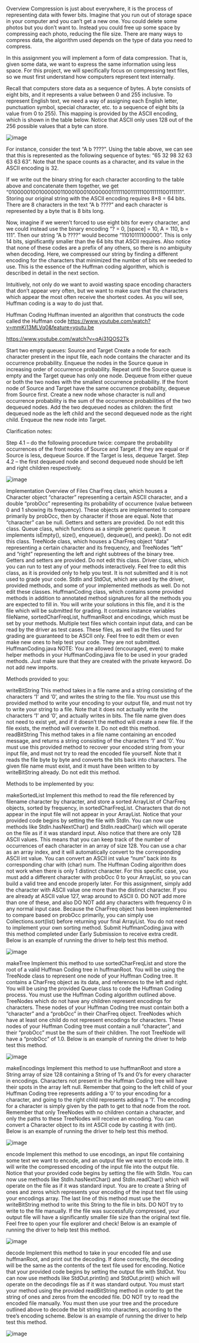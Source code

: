 Overview
Compression is just about everywhere, it is the process of representing data with fewer bits. Imagine that you run out of storage space in your computer and you can’t get a new one. You could delete some photos but you don’t want to. Instead you could free up some space by compressing each photo, reducing the file size. There are many ways to compress data, the algorithm used depends on the type of data you need to compress.

In this assignment you will implement a form of data compression. That is, given some data, we want to express the same information using less space. For this project, we will specifically focus on compressing text files, so we must first understand how computers represent text internally.

Recall that computers store data as a sequence of bytes. A byte consists of eight bits, and it represents a value between 0 and 255 inclusive. To represent English text, we need a way of assigning each English letter, punctuation symbol, special character, etc. to a sequence of eight bits (a value from 0 to 255). This mapping is provided by the ASCII encoding, which is shown in the table below. Notice that ASCII only uses 128 out of the 256 possible values that a byte can store.

![image](https://github.com/SROTRIYOSENGUPTA/HuffmanCoding/assets/69280834/791c6365-2b88-4c8f-94ae-f3ea71e5b39e)


For instance, consider the text “A b ????”. Using the table above, we can see that this is represented as the following sequence of bytes: “65 32 98 32 63 63 63 63”. Note that the space counts as a character, and its value in the ASCII encoding is 32.

If we write out the binary string for each character according to the table above and concatenate them together, we get “0100000100100000011000100010000000111111001111110011111100111111”. Storing our original string with the ASCII encoding requires 8*8 = 64 bits. There are 8 characters in the text “A b ????” and each character is represented by a byte that is 8 bits long.

Now, imagine if we weren’t forced to use eight bits for every character, and we could instead use the binary encoding “? = 0, [space] = 10, A = 110, b = 111”. Then our string “A b ????” would become “11010111100000”. This is only 14 bits, significantly smaller than the 64 bits that ASCII requires. Also notice that none of these codes are a prefix of any others, so there is no ambiguity when decoding. Here, we compressed our string by finding a different encoding for the characters that minimized the number of bits we needed to use. This is the essence of the Huffman coding algorithm, which is described in detail in the next section.

Intuitively, not only do we want to avoid wasting space encoding characters that don’t appear very often, but we want to make sure that the characters which appear the most often receive the shortest codes. As you will see, Huffman coding is a way to do just that.

Huffman Coding
Huffman invented an algorithm that constructs the code called the Huffman code https://www.youtube.com/watch?v=mmKi13MLVq0&feature=youtu.be

https://www.youtube.com/watch?v=qAi31QOS2Tk

Start two empty queues: Source and Target
Create a node for each character present in the input file, each node contains the character and its occurrence probability. 
Enqueue the nodes in the Source queue in increasing order of occurrence probability.
Repeat until the Source queue is empty and the Target queue has only one node.
Dequeue from either queue or both the two nodes with the smallest occurrence probability. If the front node of Source and Target have the same occurrence probability, dequeue from Source first.
Create a new node whose character is null and occurrence probability is the sum of the occurrence probabilities of the two dequeued nodes. Add the two dequeued nodes as children: the first dequeued node as the left child and the second dequeued node as the right child.
Enqueue the new node into Target.
 

Clarification notes:

Step 4.1 – do the following procedure twice: compare the probability occurrences of the front nodes of Source and Target. If they are equal or if Source is less, dequeue Source. If the Target is less, dequeue Target.
Step 4.2 – the first dequeued node and second dequeued node should be left and right children respectively.

![image](https://github.com/SROTRIYOSENGUPTA/HuffmanCoding/assets/69280834/56918c75-787d-4e26-906a-949bde86b606)

Implementation
Overview of Files
CharFreq class, which houses a Character object “character” representing a certain ASCII character, and a double “probOcc” representing its probability of occurrence (value between 0 and 1 showing its frequency). These objects are implemented to compare primarily by probOcc, then by character if those are equal. Note that “character” can be null. Getters and setters are provided. Do not edit this class.
Queue class, which functions as a simple generic queue. It implements isEmpty(), size(), enqueue(), dequeue(), and peek(). Do not edit this class.
TreeNode class, which houses a CharFreq object “data” representing a certain character and its frequency, and TreeNodes “left” and “right” representing the left and right subtrees of the binary tree. Getters and setters are provided. Do not edit this class.
Driver class, which you can run to test any of your methods interactively. Feel free to edit this class, as it is provided only to help you test. It is not submitted and it is not used to grade your code.
StdIn and StdOut, which are used by the driver, provided methods, and some of your implemented methods as well. Do not edit these classes.
HuffmanCoding class, which contains some provided methods in addition to annotated method signatures for all the methods you are expected to fill in. You will write your solutions in this file, and it is the file which will be submitted for grading. It contains instance variables fileName, sortedCharFreqList, huffmanRoot and encodings, which must be set by your methods.
Multiple text files which contain input data, and can be read by the driver as test cases. These files, as well as the files used for grading are guaranteed to be ASCII only. Feel free to edit them or even make new ones to help test your code. They are not submitted.
HuffmanCoding.java
NOTE: You are allowed (encouraged, even) to make helper methods in your HuffmanCoding.java file to be used in your graded methods. Just make sure that they are created with the private keyword. Do not add new imports. 

Methods provided to you:

writeBitString
This method takes in a file name and a string consisting of the characters ‘1’ and ‘0’, and writes the string to the file. 
You must use this provided method to write your encoding to your output file, and must not try to write your string to a file. 
Note that it does not actually write the characters ‘1’ and ‘0’, and actually writes in bits. 
The file name given does not need to exist yet, and if it doesn’t the method will create a new file. If the file exists, the method will overwrite it. 
Do not edit this method. 
readBitString
This method takes in a file name containing an encoded message, and returns a string consisting of the characters ‘1’ and ‘0’. 
You must use this provided method to recover your encoded string from your input file, and must not try to read the encoded file yourself. 
Note that it reads the file byte by byte and converts the bits back into characters. 
The given file name must exist, and it must have been written to by writeBitString already. 
Do not edit this method.

Methods to be implemented by you:

makeSortedList
Implement this method to read the file referenced by filename character by character, and store a sorted ArrayList of CharFreq objects, sorted by frequency, in sortedCharFreqList. Characters that do not appear in the input file will not appear in your ArrayList.
Notice that your provided code begins by setting the file with StdIn. You can now use methods like StdIn.hasNextChar() and StdIn.readChar() which will operate on the file as if it was standard input. 
Also notice that there are only 128 ASCII values. This means that you can keep track of the number of occurrences of each character in an array of size 128. You can use a char as an array index, and it will automatically convert to the corresponding ASCII int value. You can convert an ASCII int value “num” back into its corresponding char with (char) num.
The Huffman Coding algorithm does not work when there is only 1 distinct character. For this specific case, you must add a different character with probOcc 0 to your ArrayList, so you can build a valid tree and encode properly later. For this assignment, simply add the character with ASCII value one more than the distinct character. If you are already at ASCII value 127, wrap around to ASCII 0. DO NOT add more than one of these, and also DO NOT add any characters with frequency 0 in any normal input case. 
Because the CharFreq object has been implemented to compare based on probOcc primarily, you can simply use Collections.sort(list) before returning your final ArrayList. You do not need to implement your own sorting method.
Submit HuffmanCoding.java with this method completed under Early Submission to receive extra credit.
Below is an example of running the driver to help test this method.

![image](https://github.com/SROTRIYOSENGUPTA/HuffmanCoding/assets/69280834/7b7bb4e7-9aff-4d04-8a64-b6da68984eab)

makeTree
Implement this method to use sortedCharFreqList and store the root of a valid Huffman Coding tree in huffmanRoot.
You will be using the TreeNode class to represent one node of your Huffman Coding tree. It contains a CharFreq object as its data, and references to the left and right.
You will be using the provided Queue class to code the Huffman Coding process. You must use the Huffman Coding algorithm outlined above. 
TreeNodes which do not have any children represent encodings for characters. These nodes of your Huffman Coding tree must contain both a “character” and a “probOcc” in their CharFreq object. 
TreeNodes which have at least one child do not represent encodings for characters. These nodes of your Huffman Coding tree must contain a null “character”, and their “probOcc” must be the sum of their children. The root TreeNode will have a “probOcc” of 1.0.
Below is an example of running the driver to help test this method.

![image](https://github.com/SROTRIYOSENGUPTA/HuffmanCoding/assets/69280834/9f61945a-c721-4afc-a877-3aec2936263d)

makeEncodings
Implement this method to use huffmanRoot and store a String array of size 128 containing a String of 1’s and 0’s for every character in encodings. Characters not present in the Huffman Coding tree will have their spots in the array left null.
Remember that going to the left child of your Huffman Coding tree represents adding a ‘0’ to your encoding for a character, and going to the right child represents adding a ‘1’. The encoding for a character is simply given by the path to get to that node from the root.
Remember that only TreeNodes with no children contain a character, and only the paths to these TreeNodes will receive an encoding. 
You can convert a Character object to its int ASCII code by casting it with (int).
Below is an example of running the driver to help test this method.

![image](https://github.com/SROTRIYOSENGUPTA/HuffmanCoding/assets/69280834/5b0bfe61-23f7-43c6-8998-5a800cb24f5f)

encode
Implement this method to use encodings, an input file containing some text we want to encode, and an output file we want to encode into. It will write the compressed encoding of the input file into the output file.
Notice that your provided code begins by setting the file with StdIn. You can now use methods like StdIn.hasNextChar() and StdIn.readChar() which will operate on the file as if it was standard input.
You are to create a String of ones and zeros which represents your encoding of the input text file using your encodings array. The last line of this method must use the writeBitString method to write this String to the file in bits. DO NOT try to write to the file manually.
If the file was successfully compressed, your output file will have a significantly smaller file size than the original text file. Feel free to open your file explorer and check!
Below is an example of running the driver to help test this method.

![image](https://github.com/SROTRIYOSENGUPTA/HuffmanCoding/assets/69280834/42a75600-58b3-4835-a53e-1edd9e692560)

decode
Implement this method to take in your encoded file and use huffmanRoot, and print out the decoding. If done correctly, the decoding will be the same as the contents of the text file used for encoding.
Notice that your provided code begins by setting the output file with StdOut. You can now use methods like StdOut.println() and StdOut.print() which will operate on the decodings file as if it was standard output.
You must start your method using the provided readBitString method in order to get the string of ones and zeros from the encoded file. DO NOT try to read the encoded file manually.
You must then use your tree and the procedure outlined above to decode the bit string into characters, according to the tree’s encoding scheme. 
Below is an example of running the driver to help test this method.

![image](https://github.com/SROTRIYOSENGUPTA/HuffmanCoding/assets/69280834/3e358254-40f5-4cf1-bd52-45c50299bd00)










